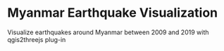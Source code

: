 # Myanmar Earthquake Visualization

Visualize earthquakes around Myanmar between 2009 and 2019 with qgis2threejs plug-in
